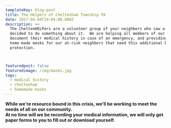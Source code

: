 ```yaml
---
templateKey: blog-post
title: The Helpers of Cheltenham Township PA
date: 2017-04-04T14:04:00.000Z
description: >+
  The CheltenHELPers are a volunteer group of your neighbors who saw a need and
  decided to do something about it.  We are helping all members of our community
  document their medical history in case of an emergency, and providing
  home-made masks for our at-risk neighbors that need this additional bit of
  protection.



featuredpost: false
featuredimage: /img/masks.jpg
tags:
  - medical history
  - cheltenham
  - homemade masks
---
```

**While we're resource bound in this crisis, we'll be working to meet the needs of all on our community.  
At no time will we be recording your medical information, we will only get paper forms to you to fill out or download yourself.**
